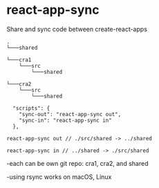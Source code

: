 # react-app-sync
Share and sync code between create-react-apps

```
.
└───shared

└───cra1
    └───src
        └───shared

└───cra2
    └───src
        └───shared
```

```
  "scripts": {
    "sync-out": "react-app-sync out",
    "sync-in": "react-app-sync in"
  },
```

```
react-app-sync out // ./src/shared -> ../shared
```

```
react-app-sync in // ../shared -> ./src/shared
```

-each can be own git repo: cra1, cra2, and shared

-using rsync works on macOS, Linux

